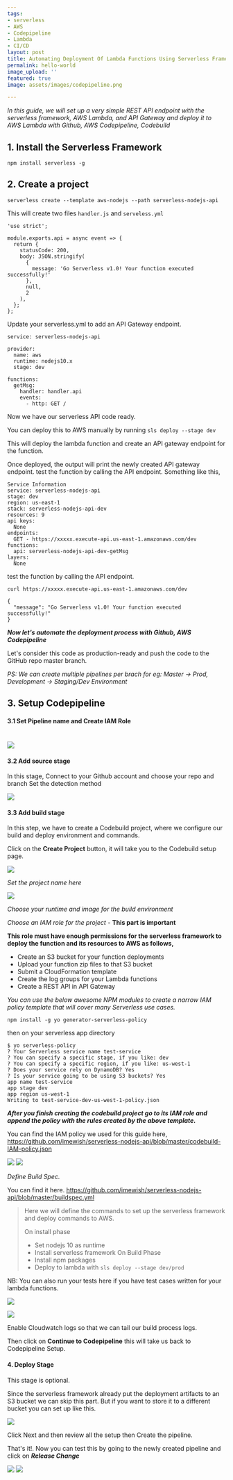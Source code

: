 ```yaml
---
tags:
- serverless
- AWS
- Codepipeline
- Lambda
- CI/CD
layout: post
title: Automating Deployment Of Lambda Functions Using Serverless Framework, AWS CodePipelin
permalink: hello-world
image_upload: ''
featured: true
image: assets/images/codepipeline.png

---
```

_In this guide, we will set up a very simple REST API endpoint with the serverless framework, AWS Lambda, and API Gateway and deploy it to AWS Lambda with Github, AWS Codepipeline, Codebuild_

## 1. Install the Serverless Framework

    npm install serverless -g

## 2. Create a project

    serverless create --template aws-nodejs --path serverless-nodejs-api

This will create two files `handler.js` and `serveless.yml`

    'use strict';
    
    module.exports.api = async event => {
      return {
        statusCode: 200,
        body: JSON.stringify(
          {
            message: 'Go Serverless v1.0! Your function executed successfully!'
          },
          null,
          2
        ),
      };
    };

Update your serverless.yml to add an API Gateway endpoint.

    service: serverless-nodejs-api
    
    provider:
      name: aws
      runtime: nodejs10.x
      stage: dev
    
    functions:
      getMsg:
        handler: handler.api
        events:
          - http: GET /

Now we have our serverless API code ready.

You can deploy this to AWS manually by running `sls deploy --stage dev`

This will deploy the lambda function and create an API gateway endpoint for the function.

Once deployed, the output will print the newly created API gateway endpoint. test the function by calling the API endpoint. Something like this,

    Service Information
    service: serverless-nodejs-api
    stage: dev
    region: us-east-1
    stack: serverless-nodejs-api-dev
    resources: 9
    api keys:
      None
    endpoints:
      GET - https://xxxxx.execute-api.us-east-1.amazonaws.com/dev
    functions:
      api: serverless-nodejs-api-dev-getMsg
    layers:
      None

test the function by calling the API endpoint.

    curl https://xxxxx.execute-api.us-east-1.amazonaws.com/dev
    
    {
      "message": "Go Serverless v1.0! Your function executed successfully!"
    }

**_Now let's automate the deployment process with Github, AWS Codepipeline_**

Let's consider this code as production-ready and push the code to the GitHub repo master branch.

_PS: We can create multiple pipelines per brach for eg: Master -> Prod, Development -> Staging/Dev Environment_

## 3. Setup Codepipeline

#### 3.1 Set Pipeline name and Create IAM Role

# ![](https://i.imgur.com/0G7LGP6.jpg)

#### 3.2 Add source stage

In this stage, Connect to your Github account and choose your repo and branch
Set the detection method

![](https://i.imgur.com/d5R9UOA.jpg)

#### 3.3 Add build stage

In this step, we have to create a Codebuild project, where we configure our build and deploy environment and commands.

Click on the **Create Project** button, it will take you to the Codebuild setup page.

![](https://i.imgur.com/881kqAW.jpg)

_Set the project name here_

![](https://i.imgur.com/DalIjHD.jpg)

_Choose your runtime and image for the build environment_

_Choose an IAM role for the project_ - **This part is important**

**This role must have enough permissions for the serverless framework to deploy the function and its resources to AWS as follows,**

* Create an S3 bucket for your function deployments
* Upload your function zip files to that S3 bucket
* Submit a CloudFormation template
* Create the log groups for your Lambda functions
* Create a REST API in API Gateway

_You can use the below awesome NPM modules to create a narrow IAM policy template that will cover many Serverless use cases._

`npm install -g yo generator-serverless-policy`

then on your serverless app directory

    $ yo serverless-policy
    ? Your Serverless service name test-service
    ? You can specify a specific stage, if you like: dev
    ? You can specify a specific region, if you like: us-west-1
    ? Does your service rely on DynamoDB? Yes
    ? Is your service going to be using S3 buckets? Yes
    app name test-service
    app stage dev
    app region us-west-1
    Writing to test-service-dev-us-west-1-policy.json

**_After you finish creating the codebuild project go to its IAM role and append the policy with the rules created by the above template._**

You can find the IAM policy we used for this guide here,
https://github.com/imewish/serverless-nodejs-api/blob/master/codebuild-IAM-policy.json

![](https://i.imgur.com/RKn6C9O.jpg)
![](https://i.imgur.com/tfJdYRF.jpg)

_Define Build Spec._

You can find it here. https://github.com/imewish/serverless-nodejs-api/blob/master/buildspec.yml

> Here we will define the commands to set up the serverless framework and deploy commands to AWS.
>
> On install phase
>
> * Set nodejs 10 as runtime
> * Install serverless framework
>   On Build Phase
> * Install npm packages
> * Deploy to lambda with `sls deploy --stage dev/prod`

NB: You can also run your tests here if you have test cases written for your lambda functions.

![](https://i.imgur.com/hORjMoL.jpg)

![](https://i.imgur.com/FrOlrri.jpg)

Enable Cloudwatch logs so that we can tail our build process logs.

Then click on **Continue to Codepipeline** this will take us back to Codepipeline Setup.

#### 4. Deploy Stage

This stage is optional.

Since the serverless framework already put the deployment artifacts to an S3 bucket we can skip this part. But if you want to store it to a different bucket you can set up like this.

![](https://i.imgur.com/2qmHBAX.jpg)

Click Next and then review all the setup then Create the pipeline.

That's it!. Now you can test this by going to the newly created pipeline and click on **_Release Change_**

![](https://i.imgur.com/lQW9adE.jpg)
![](https://i.imgur.com/8rE0W6o.jpg)